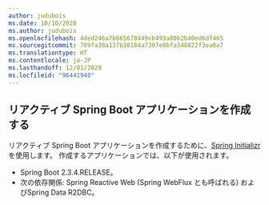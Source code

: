 ```yaml
---
author: judubois
ms.date: 10/10/2020
ms.author: judubois
ms.openlocfilehash: 4ded246a7b665678449cb493a80b2b40ed6df465
ms.sourcegitcommit: 709fa38a137b30184a7397e0bfa348822f3ea0a7
ms.translationtype: HT
ms.contentlocale: ja-JP
ms.lasthandoff: 12/01/2020
ms.locfileid: "96441948"
---
```

## <a name="create-a-reactive-spring-boot-application"></a>リアクティブ Spring Boot アプリケーションを作成する

リアクティブ Spring Boot アプリケーションを作成するために、[Spring Initializr](https://start.spring.io/) を使用します。 作成するアプリケーションでは、以下が使用されます。

- Spring Boot 2.3.4.RELEASE。
- 次の依存関係: Spring Reactive Web (Spring WebFlux とも呼ばれる) およびSpring Data R2DBC。
